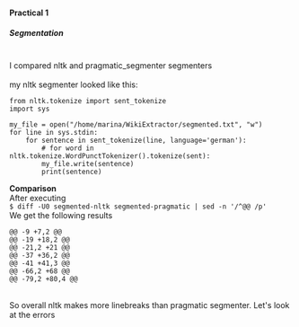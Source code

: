 #### Practical 1
##### Segmentation
<br /> I compared nltk and pragmatic_segmenter segmenters <br />
<br /> my nltk segmenter looked like this: <br />

```import nltk
from nltk.tokenize import sent_tokenize
import sys

my_file = open("/home/marina/WikiExtractor/segmented.txt", "w")
for line in sys.stdin:
    for sentence in sent_tokenize(line, language='german'):
        # for word in nltk.tokenize.WordPunctTokenizer().tokenize(sent):
        my_file.write(sentence)
        print(sentence)
```        
**Comparison**
<br />After executing<br />
```$ diff -U0 segmented-nltk segmented-pragmatic | sed -n '/^@@ /p'```
<br />We get the following results<br />
```@@ -1,2 +0,0 @@
@@ -9 +7,2 @@
@@ -19 +18,2 @@
@@ -21,2 +21 @@
@@ -37 +36,2 @@
@@ -41 +41,3 @@
@@ -66,2 +68 @@
@@ -79,2 +80,4 @@
```
<br />So overall nltk makes more linebreaks than pragmatic segmenter. Let's look at the errors<br />
